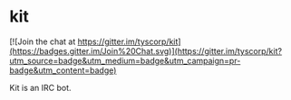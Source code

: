 kit
===

[![Join the chat at https://gitter.im/tyscorp/kit](https://badges.gitter.im/Join%20Chat.svg)](https://gitter.im/tyscorp/kit?utm_source=badge&utm_medium=badge&utm_campaign=pr-badge&utm_content=badge)

Kit is an IRC bot.
